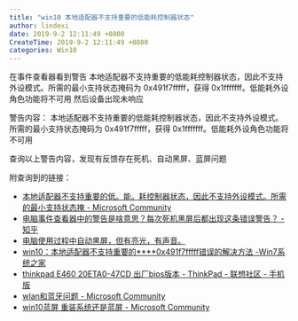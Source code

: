 ```yaml
---
title: "win10 本地适配器不支持重要的低能耗控制器状态"
author: lindexi
date: 2019-9-2 12:11:49 +0800
CreateTime: 2019-9-2 12:11:49 +0800
categories: Win10
---
```


在事件查看器看到警告 本地适配器不支持重要的低能耗控制器状态，因此不支持外设模式。所需的最小支持状态掩码为 0x491f7fffff，获得 0x1fffffff。低能耗外设角色功能将不可用 然后设备出现未响应

<!--more-->




<!-- csdn -->

警告内容： 本地适配器不支持重要的低能耗控制器状态，因此不支持外设模式。所需的最小支持状态掩码为 0x491f7fffff，获得 0x1fffffff。低能耗外设角色功能将不可用

查询以上警告内容，发现有反馈存在死机、自动黑屏、蓝屏问题

附查询到的链接：

- [本地适配器不支持重要的低。能。耗控制器状态，因此不支持外设模式。所需的最小支持状态掩 - Microsoft Community](https://answers.microsoft.com/zh-hans/windows/forum/all/%E6%9C%AC%E5%9C%B0%E9%80%82%E9%85%8D%E5%99%A8/6e35d490-4557-4191-abae-05cc4fa60a3b )
- [电脑事件查看器中的警告是啥意思？每次死机黑屏后都出现这条错误警告？ - 知乎](https://www.zhihu.com/question/304400728 )
- [电脑使用过程中自动黑屏，但有亮光，有声音。](http://bbs.360.cn/thread-15508055-1-1.html )
- [win10：本地适配器不支持重要的****0x491f7fffff错误的解决方法 -Win7系统之家](http://www.winwin7.com/JC/15102.html )
- [thinkpad E460 20ETA0-47CD 出厂bios版本 - ThinkPad - 联想社区 - 手机版](https://mbbs.thinkpad.com/thinkthread-4215839-1-1.html )
- [wlan和蓝牙问题 - Microsoft Community](https://answers.microsoft.com/zh-hans/windows/forum/all/wlan%E5%92%8C%E8%93%9D%E7%89%99%E9%97%AE%E9%A2%98/520642cc-12ef-48ff-ac20-f7970b6de22d )
- [win10蓝屏 重装系统还是蓝屏 - Microsoft Community](https://answers.microsoft.com/zh-hans/windows/forum/windows_10-performance/win10%E8%93%9D%E5%B1%8F/f92a4b26-923e-4e3b-a9a7-0795888b7136 )





